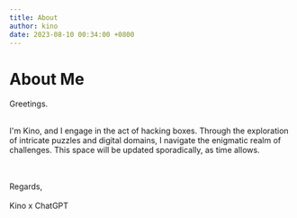 ```yaml
---
title: About
author: kino
date: 2023-08-10 00:34:00 +0800
---
```


# About Me

Greetings.<br/>
<br>
<p>I'm Kino, and I engage in the act of hacking boxes. Through the exploration of intricate puzzles and digital domains, I navigate the enigmatic realm of challenges. This space will be updated sporadically, as time allows.</p>
<br/>
<br/>
Regards,<br/>
<br/>
Kino x ChatGPT

